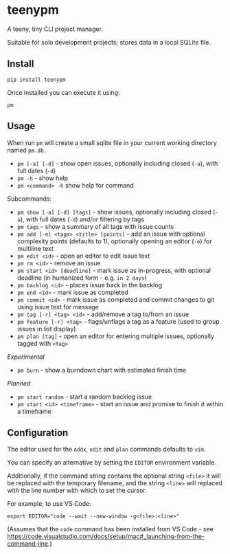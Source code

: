 # teenypm
A teeny, tiny CLI project manager.

Suitable for solo development projects; stores data in a local SQLite file.

## Install

`pip install teenypm`

Once installed you can execute it using:

`pm`

## Usage

When run `pm` will create a small sqlite file in your current working directory named `pm.db`.

* `pm [-a] [-d]` - show open issues, optionally including closed (`-a`), with full dates (`-d`)
* `pm -h` - show help
* `pm <command> -h` show help for command

Subcommands:

* `pm show [-a] [-d] [tags]` - show issues, optionally including closed (`-a`), with full dates (`-d`) and/or filtering by tags
* `pm tags` - show a summary of all tags with issue counts
* `pm add [-e] <tags> <title> [points]` - add an issue with optional complexity points (defaults to 1), optionally opening an editor (`-e`) for multiline text
* `pm edit <id>` - open an editor to edit issue text
* `pm rm <id>` - remove an issue
* `pm start <id> [deadline]` - mark issue as in-progress, with optional deadline (in humanized form - e.g. `in 2 days`)
* `pm backlog <id>` - places issue back in the backlog
* `pm end <id>` - mark issue as completed
* `pm commit <id>` - mark issue as completed and commit changes to git using issue text for message
* `pm tag [-r] <tag> <id>` - add/remove a tag to/from an issue
* `pm feature [-r] <tag>` - flags/unflags a tag as a feature (used to group issues in list display)
* `pm plan [tag]` - open an editor for entering multiple issues, optionally tagged with `<tag>`

*Experimental*

* `pm burn` - show a burndown chart with estimated finish time

*Planned*

* `pm start random` - start a random backlog issue
* `pm start <id> <timeframe>` - start an issue and promise to finish it within a timeframe

## Configuration

The editor used for the `addx`, `edit` and `plan` commands defaults to `vim`.

You can specify an alternative by setting the `EDITOR` environment variable.

Additionally, if the command string contains the optional string `<file>` it will be replaced with the temporary filename, and the string `<line>` will replaced with the line number with which to set the cursor.

For example, to use VS Code:

`export EDITOR="code --wait --new-window -g<file>:<line>"`

(Assumes that the `code` command has been installed from VS Code - see https://code.visualstudio.com/docs/setup/mac#_launching-from-the-command-line.)
